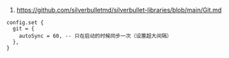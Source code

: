 
1. https://github.com/silverbulletmd/silverbullet-libraries/blob/main/Git.md

```space-lua
config.set {
  git = {
    autoSync = 60, -- 只在启动的时候同步一次（设置超大间隔）
  },
}
```
